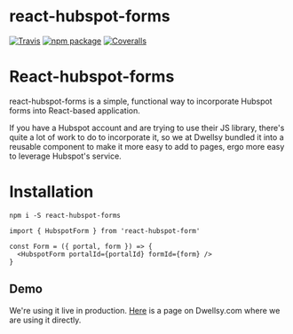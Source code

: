 # react-hubspot-forms

[![Travis][build-badge]][build]
[![npm package][npm-badge]][npm]
[![Coveralls][coveralls-badge]][coveralls]

# React-hubspot-forms 

react-hubspot-forms is a simple, functional way to incorporate Hubspot forms into React-based
application. 

If you have a Hubspot account and are trying to use their JS library, there's quite a lot of 
work to do to incorporate it, so we at Dwellsy bundled it into a reusable component to make
it more easy to add to pages, ergo more easy to leverage Hubspot's service. 

# Installation
`npm i -S react-hubspot-forms`

```
import { HubspotForm } from 'react-hubspot-form'

const Form = ({ portal, form }) => {
  <HubspotForm portalId={portalId} formId={form} />
}
```

## Demo

We're using it live in production. [Here](https://dwellsy.com/rental-property-managers) is a page
on Dwellsy.com where we are using it directly.

[build-badge]: https://img.shields.io/travis/user/repo/master.png?style=flat-square
[build]: https://travis-ci.org/user/repo

[npm-badge]: https://img.shields.io/npm/v/npm-package.png?style=flat-square
[npm]: https://www.npmjs.org/package/npm-package

[coveralls-badge]: https://img.shields.io/coveralls/user/repo/master.png?style=flat-square
[coveralls]: https://coveralls.io/github/user/repo
